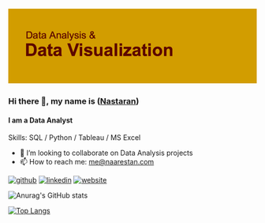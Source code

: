
![I am a Junior Data Analyst](https://github.com/Naarestan/Naarestan/blob/main/Unknown)

### Hi there 👋, my name is ([**Nastaran**](http://naarestan.com))
#### I am a Data Analyst

Skills: SQL / Python / Tableau / MS Excel

- 👯 I’m looking to collaborate on Data Analysis projects 
- 📫 How to reach me: me@naarestan.com 


[<img src='https://cdn.jsdelivr.net/npm/simple-icons@3.0.1/icons/github.svg' alt='github' height='20'>](https://github.com/Naarestan)  [<img src='https://cdn.jsdelivr.net/npm/simple-icons@3.0.1/icons/linkedin.svg' alt='linkedin' height='20'>](https://www.linkedin.com/in/nastaranm/)  [<img src='https://cdn.jsdelivr.net/npm/simple-icons@3.0.1/icons/icloud.svg' alt='website' height='20'>](http://naarestan.com)  









![Anurag's GitHub stats](https://github-readme-stats.vercel.app/api?username=Naarestan&show_icons=true&theme=gruvbox&hide=issues,contribs)

[![Top Langs](https://github-readme-stats.vercel.app/api/top-langs/?username=Naarestan&hide=Shell,Ruby&layout=compact)](https://github.com/anuraghazra/github-readme-stats)






